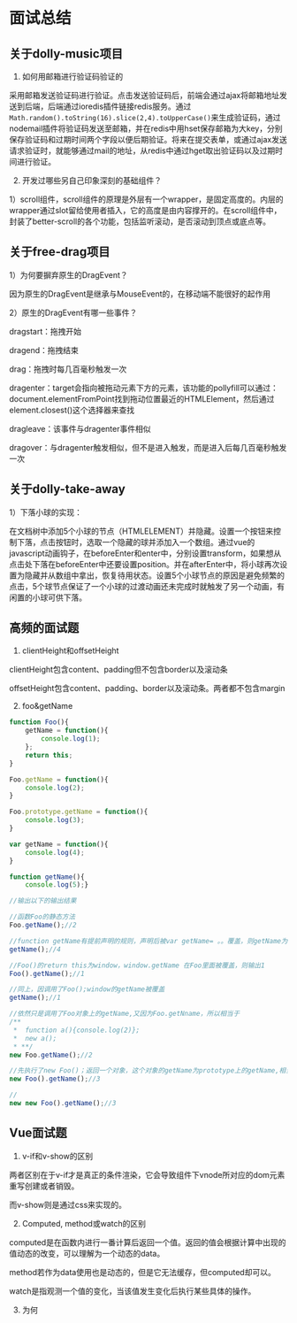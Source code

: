 # 面试总结

## 关于dolly-music项目

1. 如何用邮箱进行验证码验证的

采用邮箱发送验证码进行验证。点击发送验证码后，前端会通过ajax将邮箱地址发送到后端，后端通过ioredis插件链接redis服务。通过`Math.random().toString(16).slice(2,4).toUpperCase()`来生成验证码，通过nodemail插件将验证码发送至邮箱，并在redis中用hset保存邮箱为大key，分别保存验证码和过期时间两个字段以便后期验证。将来在提交表单，或通过ajax发送请求验证时，就能够通过mail的地址，从redis中通过hget取出验证码以及过期时间进行验证。

2. 开发过哪些另自己印象深刻的基础组件？

1）scroll组件，scroll组件的原理是外层有一个wrapper，是固定高度的。内层的wrapper通过slot留给使用者插入，它的高度是由内容撑开的。在scroll组件中，封装了better-scroll的各个功能，包括监听滚动，是否滚动到顶点或底点等。

## 关于free-drag项目

1）为何要摒弃原生的DragEvent？

因为原生的DragEvent是继承与MouseEvent的，在移动端不能很好的起作用

2）原生的DragEvent有哪一些事件？

dragstart：拖拽开始

dragend：拖拽结束

drag：拖拽时每几百毫秒触发一次

dragenter：target会指向被拖动元素下方的元素，该功能的pollyfill可以通过：document.elementFromPoint找到拖动位置最近的HTMLElement，然后通过element.closest()这个选择器来查找

dragleave：该事件与dragenter事件相似

dragover：与dragenter触发相似，但不是进入触发，而是进入后每几百毫秒触发一次

## 关于dolly-take-away

1）下落小球的实现：

在文档树中添加5个小球的节点（HTMLELEMENT）并隐藏。设置一个按钮来控制下落，点击按钮时，选取一个隐藏的球并添加入一个数组。通过vue的javascript动画钩子，在beforeEnter和enter中，分别设置transform，如果想从点击处下落在beforeEnter中还要设置position。并在afterEnter中，将小球再次设置为隐藏并从数组中拿出，恢复待用状态。设置5个小球节点的原因是避免频繁的点击，5个球节点保证了一个小球的过渡动画还未完成时就触发了另一个动画，有闲置的小球可供下落。

## 高频的面试题

1. clientHeight和offsetHeight

clientHeight包含content、padding但不包含border以及滚动条

offsetHeight包含content、padding、border以及滚动条。两者都不包含margin

2. foo&getName

```javascript
function Foo(){
    getName = function(){
        console.log(1);
    };
    return this;
} 

Foo.getName = function(){
    console.log(2);
}

Foo.prototype.getName = function(){
    console.log(3);
}

var getName = function(){
    console.log(4);
}

function getName(){
    console.log(5);}

//输出以下的输出结果

//函数Foo的静态方法
Foo.getName();//2

//function getName有提前声明的规则，声明后被var getName= 。。覆盖，则getName为4
getName();//4

//Foo()的return this为window，window.getName 在Foo里面被覆盖，则输出1
Foo().getName();//1

//同上，因调用了Foo();window的getName被覆盖
getName();//1

//依然只是调用了Foo对象上的getName,又因为Foo.getNname，所以相当于
/**
 *  function a(){console.log(2)};
 *  new a();
 * **/
new Foo.getName();//2

//先执行了new Foo()；返回一个对象，这个对象的getName为prototype上的getName,相当于(new Foo()).getName();
new Foo().getName();//3

//
new new Foo().getName();//3
```

## Vue面试题

1. v-if和v-show的区别

两者区别在于v-if才是真正的条件渲染，它会导致组件下vnode所对应的dom元素重写创建或者销毁。

而v-show则是通过css来实现的。

2. Computed, method或watch的区别

computed是在函数内进行一番计算后返回一个值。返回的值会根据计算中出现的值动态的改变，可以理解为一个动态的data。

method若作为data使用也是动态的，但是它无法缓存，但computed却可以。

watch是指观测一个值的变化，当该值发生变化后执行某些具体的操作。

3. 为何